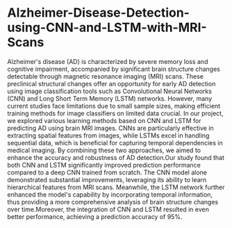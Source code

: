 # Alzheimer-Disease-Detection-using-CNN-and-LSTM-with-MRI-Scans
Alzheimer's disease (AD) is characterized by severe memory loss and cognitive
impairment, accompanied by significant brain structure changes detectable through
magnetic resonance imaging (MRI) scans. These preclinical structural changes offer
an opportunity for early AD detection using image classification tools such as
Convolutional Neural Networks (CNN) and Long Short Term Memory (LSTM)
networks. However, many current studies face limitations due to small sample sizes,
making efficient training methods for image classifiers on limited data crucial. In our
project, we explored various learning methods based on CNN and LSTM for
predicting AD using brain MRI images. CNNs are particularly effective in extracting
spatial features from images, while LSTMs excel in handling sequential data, which is
beneficial for capturing temporal dependencies in medical imaging. By combining
these two approaches, we aimed to enhance the accuracy and robustness of AD
detection.Our study found that both CNN and LSTM significantly improved prediction
performance compared to a deep CNN trained from scratch. The CNN model alone
demonstrated substantial improvements, leveraging its ability to learn hierarchical
features from MRI scans. Meanwhile, the LSTM network further enhanced the model's
capability by incorporating temporal information, thus providing a more
comprehensive analysis of brain structure changes over time.Moreover, the integration
of CNN and LSTM resulted in even better performance, achieving a prediction
accuracy of 95%. 
